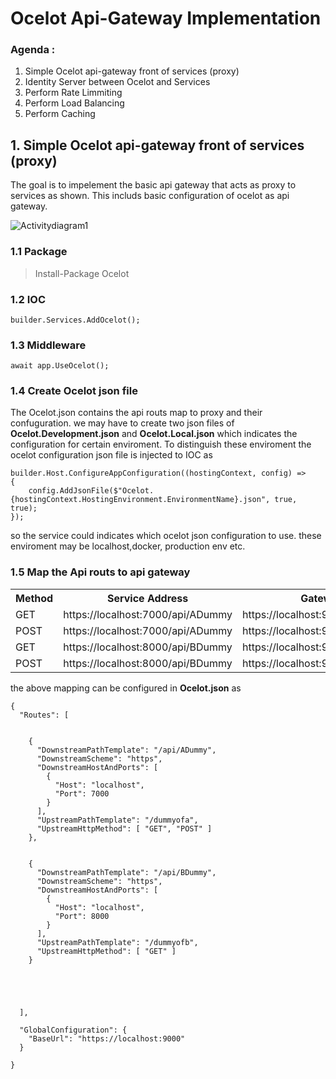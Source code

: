 # Ocelot Api-Gateway Implementation
### Agenda :
1. Simple Ocelot api-gateway front of services  (proxy)
2. Identity Server between Ocelot and Services
3. Perform Rate Limmiting
4. Perform Load Balancing
5. Perform Caching

## 1. Simple Ocelot api-gateway front of services  (proxy)
The goal is to impelement the basic api gateway that acts as proxy to services as shown. This includs basic configuration of ocelot as api gateway.

![Activitydiagram1](https://user-images.githubusercontent.com/105317212/210461837-08b811af-3423-45e0-9341-11e45dc506e0.png)

### 1.1 Package
> Install-Package Ocelot

### 1.2 IOC
```
builder.Services.AddOcelot();
```

### 1.3 Middleware
```
await app.UseOcelot();
```

### 1.4 Create Ocelot json file
The Ocelot.json contains the api routs map to proxy and their confuguration. we may have to create two json files of **Ocelot.Development.json** and **Ocelot.Local.json** which indicates the configuration for certain enviroment. To distinguish these enviroment the ocelot configuration json file is injected to IOC as 
```
builder.Host.ConfigureAppConfiguration((hostingContext, config) =>
{
    config.AddJsonFile($"Ocelot.{hostingContext.HostingEnvironment.EnvironmentName}.json", true, true);
});
```
so the service could indicates which ocelot json configuration to use. these enviroment may be localhost,docker, production env etc.

### 1.5 Map the Api routs to api gateway

<table>

<tr> <th>Method</th> <th>Service Address</th> <th>Gateway</th> </tr>
<tr> <td>GET</td> <td>https://localhost:7000/api/ADummy</td> <td>https://localhost:9000/dummyofa</td> </tr> 
<tr> <td>POST</td> <td>https://localhost:7000/api/ADummy</td> <td>https://localhost:9000/dummyofa</td> </tr>
<tr> <td>GET</td> <td>https://localhost:8000/api/BDummy</td> <td>https://localhost:9000/dummyofb</td> </tr> 
<tr> <td>POST</td> <td>https://localhost:8000/api/BDummy</td> <td>https://localhost:9000/dummyofb</td> </tr> 
</table>

the above mapping can be configured in **Ocelot.json** as 
```
{
  "Routes": [


    {
      "DownstreamPathTemplate": "/api/ADummy",
      "DownstreamScheme": "https",
      "DownstreamHostAndPorts": [
        {
          "Host": "localhost",
          "Port": 7000
        }
      ],
      "UpstreamPathTemplate": "/dummyofa",
      "UpstreamHttpMethod": [ "GET", "POST" ]
    },


    {
      "DownstreamPathTemplate": "/api/BDummy",
      "DownstreamScheme": "https",
      "DownstreamHostAndPorts": [
        {
          "Host": "localhost",
          "Port": 8000
        }
      ],
      "UpstreamPathTemplate": "/dummyofb",
      "UpstreamHttpMethod": [ "GET" ]
    }





  ],

  "GlobalConfiguration": {
    "BaseUrl": "https://localhost:9000"
  }

}
```


